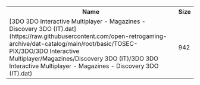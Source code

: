 <table>
<tr><th>Name</th><th>Size</th></tr>
<tr><td>
[3DO 3DO Interactive Multiplayer - Magazines - Discovery 3DO (IT).dat](https://raw.githubusercontent.com/open-retrogaming-archive/dat-catalog/main/root/basic/TOSEC-PIX/3DO/3DO Interactive Multiplayer/Magazines/Discovery 3DO (IT)/3DO 3DO Interactive Multiplayer - Magazines - Discovery 3DO (IT).dat)
</td><td>942</td></tr>
</table>
